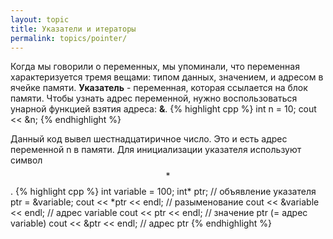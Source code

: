 ```yaml
---
layout: topic
title: Указатели и итераторы
permalink: topics/pointer/
---
```


Когда мы говорили о переменных, мы упоминали, что переменная характеризуется тремя вещами: типом данных, значением, и адресом в ячейке памяти. **Указатель** - переменная, которая ссылается на блок памяти. Чтобы узнать адрес переменной, нужно воспользоваться унарной функцией взятия адреса: **&**.
{% highlight cpp %}
int n = 10;
cout << &n;
{% endhighlight %}

Данный код вывел шестнадцатиричное число. Это и есть адрес переменной n в памяти. Для инициализации указателя используют символ $$*$$.
{% highlight cpp %}
  int variable = 100;
	int* ptr; // объявление указателя
	ptr = &variable;
	cout << *ptr << endl; // разыменование
	cout << &variable << endl; // адрес variable
	cout << ptr << endl; // значение ptr (= адрес variable)
	cout << &ptr << endl; // адрес ptr
{% endhighlight %} 
